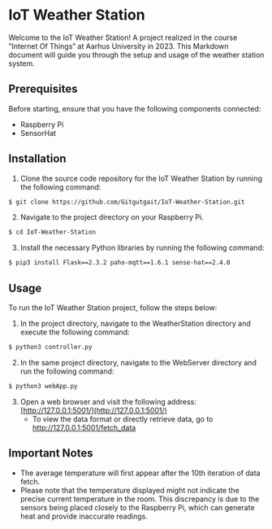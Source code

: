 # IoT Weather Station

Welcome to the IoT Weather Station! A project realized in the course ”Internet Of Things” at Aarhus University in 2023. This Markdown document will guide you through the setup and usage of the weather station system.

## Prerequisites

Before starting, ensure that you have the following components connected:

- Raspberry Pi
- SensorHat

## Installation

1. Clone the source code repository for the IoT Weather Station by running the following command:

```bash
$ git clone https://github.com/Gitgutgait/IoT-Weather-Station.git
```

2. Navigate to the project directory on your Raspberry Pi.

```bash
$ cd IoT-Weather-Station
```

3. Install the necessary Python libraries by running the following command:

```bash
$ pip3 install Flask==2.3.2 paho-mqtt==1.6.1 sense-hat==2.4.0
```

## Usage

To run the IoT Weather Station project, follow the steps below:

1. In the project directory, navigate to the WeatherStation directory and execute the following command:

```bash
$ python3 controller.py
```

2. In the same project directory, navigate to the WebServer directory and run the following command:

```bash
$ python3 webApp.py
```

3. Open a web browser and visit the following address: [http://127.0.0.1:5001/](http://127.0.0.1:5001/)
   * To view the data format or directly retrieve data, go to http://127.0.0.1:5001/fetch_data

## Important Notes

- The average temperature will first appear after the 10th iteration of data fetch.
- Please note that the temperature displayed might not indicate the precise current temperature in the room. This discrepancy is due to the sensors being placed closely to the Raspberry Pi, which can generate heat and provide inaccurate readings.